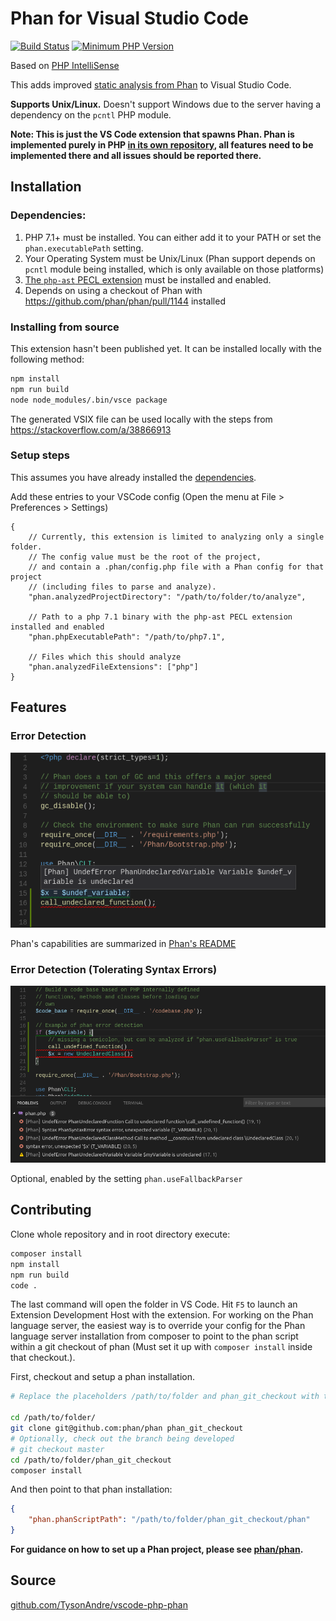 # Phan for Visual Studio Code

[![Build Status](https://travis-ci.org/TysonAndre/vscode-php-phan.svg?branch=master)](https://travis-ci.org/TysonAndre/vscode-php-phan) [![Minimum PHP Version](https://img.shields.io/badge/php-%3E=%207.1-8892BF.svg)](https://php.net/)

Based on [PHP IntelliSense](https://github.com/felixfbecker/vscode-php-intellisense)

This adds improved [static analysis from Phan](https://github.com/phan/phan#features) to Visual Studio Code.

**Supports Unix/Linux.** Doesn't support Windows due to the server having a dependency on the `pcntl` PHP module.

**Note: This is just the VS Code extension that spawns Phan. Phan is implemented purely in PHP [in its own repository](https://github.com/phan/phan), all features need to be implemented there and all issues should be reported there.**

## Installation

### Dependencies:

1. PHP 7.1+ must be installed.
   You can either add it to your PATH or set the `phan.executablePath` setting.
2. Your Operating System must be Unix/Linux
   (Phan support depends on `pcntl` module being installed, which is only available on those platforms)
3. [The `php-ast` PECL extension](https://pecl.php.net/package/ast) must be installed and enabled.
4. Depends on using a checkout of Phan with https://github.com/phan/phan/pull/1144 installed


### Installing from source

This extension hasn't been published yet. It can be installed locally with the following method:

```bash
npm install
npm run build
node node_modules/.bin/vsce package
```

The generated VSIX file can be used locally with the steps from https://stackoverflow.com/a/38866913

### Setup steps

This assumes you have already installed the [dependencies](#dependencies).

Add these entries to your VSCode config (Open the menu at File > Preferences > Settings)


```
{
    // Currently, this extension is limited to analyzing only a single folder.
    // The config value must be the root of the project,
	// and contain a .phan/config.php file with a Phan config for that project
	// (including files to parse and analyze).
    "phan.analyzedProjectDirectory": "/path/to/folder/to/analyze",

    // Path to a php 7.1 binary with the php-ast PECL extension installed and enabled
    "phan.phpExecutablePath": "/path/to/php7.1",

    // Files which this should analyze
    "phan.analyzedFileExtensions": ["php"]
}
```

## Features

### Error Detection

![Phan error detection demo](images/error_detection.png)

Phan's capabilities are summarized in [Phan's README](https://github.com/phan/phan#features)

### Error Detection (Tolerating Syntax Errors)

![Phan error tolerant detection demo](images/tolerant_parsing.png)

Optional, enabled by the setting `phan.useFallbackParser`


## Contributing

Clone whole repository and in root directory execute:

```bash
composer install
npm install
npm run build
code .
```

The last command will open the folder in VS Code. Hit `F5` to launch an Extension Development Host with the extension.
For working on the Phan language server, the easiest way is to override your config for the Phan language server installation from composer to point to the phan script within a git checkout of phan (Must set it up with `composer install` inside that checkout.).

First, checkout and setup a phan installation.

```sh
# Replace the placeholders /path/to/folder and phan_git_checkout with the folders you plan to use.

cd /path/to/folder/
git clone git@github.com:phan/phan phan_git_checkout
# Optionally, check out the branch being developed
# git checkout master
cd /path/to/folder/phan_git_checkout
composer install
```

And then point to that phan installation:

```json
{
	"phan.phanScriptPath": "/path/to/folder/phan_git_checkout/phan"
}
```

**For guidance on how to set up a Phan project, please see [phan/phan](https://github.com/phan/phan).**

## Source

[github.com/TysonAndre/vscode-php-phan](https://github.com/TysonAndre/vscode-php-phan)
